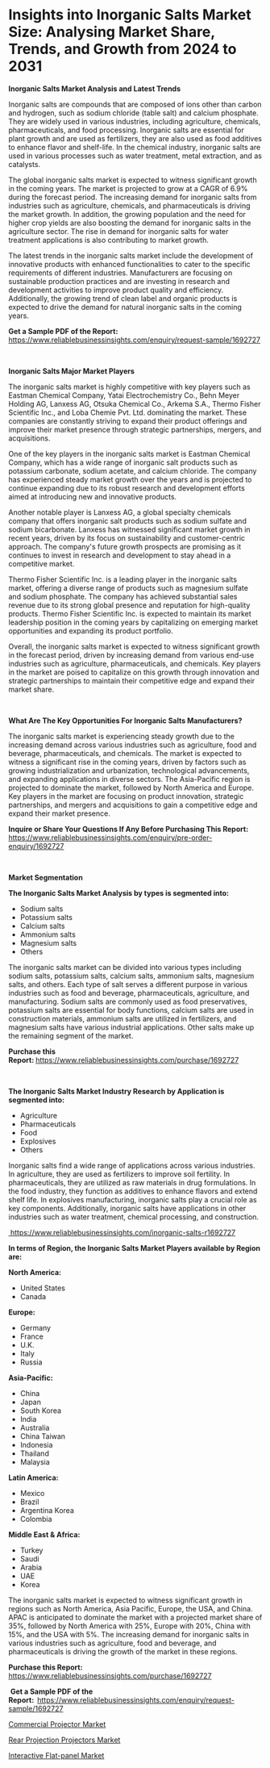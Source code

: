 <p><h1>Insights into Inorganic Salts Market Size: Analysing Market Share, Trends, and Growth from 2024 to 2031</h1></p><p><strong>Inorganic Salts Market Analysis and Latest Trends</strong></p>
<p><p>Inorganic salts are compounds that are composed of ions other than carbon and hydrogen, such as sodium chloride (table salt) and calcium phosphate. They are widely used in various industries, including agriculture, chemicals, pharmaceuticals, and food processing. Inorganic salts are essential for plant growth and are used as fertilizers, they are also used as food additives to enhance flavor and shelf-life. In the chemical industry, inorganic salts are used in various processes such as water treatment, metal extraction, and as catalysts.</p><p>The global inorganic salts market is expected to witness significant growth in the coming years. The market is projected to grow at a CAGR of 6.9% during the forecast period. The increasing demand for inorganic salts from industries such as agriculture, chemicals, and pharmaceuticals is driving the market growth. In addition, the growing population and the need for higher crop yields are also boosting the demand for inorganic salts in the agriculture sector. The rise in demand for inorganic salts for water treatment applications is also contributing to market growth.</p><p>The latest trends in the inorganic salts market include the development of innovative products with enhanced functionalities to cater to the specific requirements of different industries. Manufacturers are focusing on sustainable production practices and are investing in research and development activities to improve product quality and efficiency. Additionally, the growing trend of clean label and organic products is expected to drive the demand for natural inorganic salts in the coming years.</p></p>
<p><strong>Get a Sample PDF of the Report:&nbsp;</strong> <a href="https://www.reliablebusinessinsights.com/enquiry/request-sample/1692727">https://www.reliablebusinessinsights.com/enquiry/request-sample/1692727</a></p>
<p>&nbsp;</p>
<p><strong>Inorganic Salts Major Market Players</strong></p>
<p><p>The inorganic salts market is highly competitive with key players such as Eastman Chemical Company, Yatai Electrochemistry Co., Behn Meyer Holding AG, Lanxess AG, Otsuka Chemical Co., Arkema S.A., Thermo Fisher Scientific Inc., and Loba Chemie Pvt. Ltd. dominating the market. These companies are constantly striving to expand their product offerings and improve their market presence through strategic partnerships, mergers, and acquisitions.</p><p>One of the key players in the inorganic salts market is Eastman Chemical Company, which has a wide range of inorganic salt products such as potassium carbonate, sodium acetate, and calcium chloride. The company has experienced steady market growth over the years and is projected to continue expanding due to its robust research and development efforts aimed at introducing new and innovative products.</p><p>Another notable player is Lanxess AG, a global specialty chemicals company that offers inorganic salt products such as sodium sulfate and sodium bicarbonate. Lanxess has witnessed significant market growth in recent years, driven by its focus on sustainability and customer-centric approach. The company's future growth prospects are promising as it continues to invest in research and development to stay ahead in a competitive market.</p><p>Thermo Fisher Scientific Inc. is a leading player in the inorganic salts market, offering a diverse range of products such as magnesium sulfate and sodium phosphate. The company has achieved substantial sales revenue due to its strong global presence and reputation for high-quality products. Thermo Fisher Scientific Inc. is expected to maintain its market leadership position in the coming years by capitalizing on emerging market opportunities and expanding its product portfolio.</p><p>Overall, the inorganic salts market is expected to witness significant growth in the forecast period, driven by increasing demand from various end-use industries such as agriculture, pharmaceuticals, and chemicals. Key players in the market are poised to capitalize on this growth through innovation and strategic partnerships to maintain their competitive edge and expand their market share.</p></p>
<p>&nbsp;</p>
<p><strong>What Are The Key Opportunities For Inorganic Salts Manufacturers?</strong></p>
<p><p>The inorganic salts market is experiencing steady growth due to the increasing demand across various industries such as agriculture, food and beverage, pharmaceuticals, and chemicals. The market is expected to witness a significant rise in the coming years, driven by factors such as growing industrialization and urbanization, technological advancements, and expanding applications in diverse sectors. The Asia-Pacific region is projected to dominate the market, followed by North America and Europe. Key players in the market are focusing on product innovation, strategic partnerships, and mergers and acquisitions to gain a competitive edge and expand their market presence.</p></p>
<p><strong>Inquire or Share Your Questions If Any Before Purchasing This Report:</strong> <a href="https://www.reliablebusinessinsights.com/enquiry/pre-order-enquiry/1692727">https://www.reliablebusinessinsights.com/enquiry/pre-order-enquiry/1692727</a></p>
<p>&nbsp;</p>
<p><strong>Market Segmentation</strong></p>
<p><strong>The Inorganic Salts Market Analysis by types is segmented into:</strong></p>
<p><ul><li>Sodium salts</li><li>Potassium salts</li><li>Calcium salts</li><li>Ammonium salts</li><li>Magnesium salts</li><li>Others</li></ul></p>
<p><p>The inorganic salts market can be divided into various types including sodium salts, potassium salts, calcium salts, ammonium salts, magnesium salts, and others. Each type of salt serves a different purpose in various industries such as food and beverage, pharmaceuticals, agriculture, and manufacturing. Sodium salts are commonly used as food preservatives, potassium salts are essential for body functions, calcium salts are used in construction materials, ammonium salts are utilized in fertilizers, and magnesium salts have various industrial applications. Other salts make up the remaining segment of the market.</p></p>
<p><strong>Purchase this Report:&nbsp;</strong><a href="https://www.reliablebusinessinsights.com/purchase/1692727">https://www.reliablebusinessinsights.com/purchase/1692727</a></p>
<p>&nbsp;</p>
<p><strong>The Inorganic Salts Market Industry Research by Application is segmented into:</strong></p>
<p><ul><li>Agriculture</li><li>Pharmaceuticals</li><li>Food</li><li>Explosives</li><li>Others</li></ul></p>
<p><p>Inorganic salts find a wide range of applications across various industries. In agriculture, they are used as fertilizers to improve soil fertility. In pharmaceuticals, they are utilized as raw materials in drug formulations. In the food industry, they function as additives to enhance flavors and extend shelf life. In explosives manufacturing, inorganic salts play a crucial role as key components. Additionally, inorganic salts have applications in other industries such as water treatment, chemical processing, and construction.</p></p>
<p><a href="https://www.reliablebusinessinsights.com/inorganic-salts-r1692727">&nbsp;https://www.reliablebusinessinsights.com/inorganic-salts-r1692727</a></p>
<p><strong>In terms of Region, the Inorganic Salts Market Players available by Region are:</strong></p>
<p>
    <p> <strong> North America: </strong>
        <ul>
            <li>United States</li>
            <li>Canada</li>
        </ul>
        </p> 
    <p> <strong> Europe: </strong>
        <ul>
            <li>Germany</li>
            <li>France</li>
            <li>U.K.</li>
            <li>Italy</li>
            <li>Russia</li>
        </ul>
        </p> 
    <p> <strong> Asia-Pacific: </strong>
        <ul>
            <li>China</li>
            <li>Japan</li>
            <li>South Korea</li>
            <li>India</li>
            <li>Australia</li>
            <li>China Taiwan</li>
            <li>Indonesia</li>
            <li>Thailand</li>
            <li>Malaysia</li>
        </ul>
        </p> 
    <p> <strong> Latin America: </strong>
        <ul>
            <li>Mexico</li>
            <li>Brazil</li>
            <li>Argentina Korea</li>
            <li>Colombia</li>
        </ul>
        </p> 
    <p> <strong> Middle East & Africa: </strong>
        <ul>
            <li>Turkey</li>
            <li>Saudi</li>
            <li>Arabia</li>
            <li>UAE</li>
            <li>Korea</li>
        </ul>
    </p>
    </p>
<p><p>The inorganic salts market is expected to witness significant growth in regions such as North America, Asia Pacific, Europe, the USA, and China. APAC is anticipated to dominate the market with a projected market share of 35%, followed by North America with 25%, Europe with 20%, China with 15%, and the USA with 5%. The increasing demand for inorganic salts in various industries such as agriculture, food and beverage, and pharmaceuticals is driving the growth of the market in these regions.</p></p>
<p><strong>Purchase this Report: </strong><a href="https://www.reliablebusinessinsights.com/purchase/1692727">https://www.reliablebusinessinsights.com/purchase/1692727</a></p>
<p>&nbsp;<strong>Get a Sample PDF of the Report:&nbsp;&nbsp;</strong><a href="https://www.reliablebusinessinsights.com/enquiry/request-sample/1692727">https://www.reliablebusinessinsights.com/enquiry/request-sample/1692727</a></p>
<p><strong></strong></p>
<p><p><a href="https://github.com/ranaacryptoaddmin/Market-Research-Report-List-1/blob/main/commercial-projector-market.md">Commercial Projector Market</a></p><p><a href="https://github.com/gulaimolin/Market-Research-Report-List-5/blob/main/rear-projection-projectors-market.md">Rear Projection Projectors Market</a></p><p><a href="https://github.com/RoccoManning/Market-Research-Report-List-6/blob/main/interactive-flat-panel-market.md">Interactive Flat-panel Market</a></p></p>